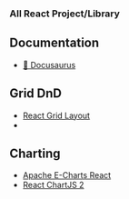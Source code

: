 ### All React Project/Library

## Documentation
- [🎉 Docusaurus](https://docusaurus.io/)

## Grid DnD
- [React Grid Layout](https://github.com/react-grid-layout/react-grid-layout)
- []()

## Charting
- [Apache E-Charts React](https://github.com/hustcc/echarts-for-react)
- [React ChartJS 2](https://react-chartjs-2.js.org/)

